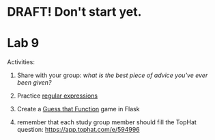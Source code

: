 # DRAFT!  Don't start yet.

# Lab 9

Activities:

1. Share with your group: *what is the best piece of advice you've ever been given?*

2. Practice [regular expressions](./regex-smiles)

3. Create a [Guess that Function](./flask-guess) game in Flask

4. remember that each study group member should fill the TopHat question: https://app.tophat.com/e/594996

